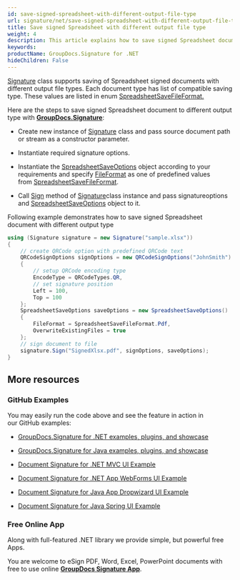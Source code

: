 ```yaml
---
id: save-signed-spreadsheet-with-different-output-file-type
url: signature/net/save-signed-spreadsheet-with-different-output-file-type
title: Save signed Spreadsheet with different output file type
weight: 4
description: This article explains how to save signed Spreadsheet document with various file formats by GroupDocs.Signature API.
keywords: 
productName: GroupDocs.Signature for .NET
hideChildren: False
---
```

[Signature](https://apireference.groupdocs.com/net/signature/groupdocs.signature/signature) class supports saving of Spreadsheet signed documents with different output file types. Each document type has list of compatible saving type. These values are listed in enum [SpreadsheetSaveFileFormat.](https://apireference.groupdocs.com/net/signature/groupdocs.signature.domain/spreadsheetsavefileformat)

Here are the steps to save signed Spreadsheet document to different output type with [**GroupDocs.Signature**](https://products.groupdocs.com/signature/net):

*   Create new instance of [Signature](https://apireference.groupdocs.com/net/signature/groupdocs.signature/signature) class and pass source document path or stream as a constructor parameter.
    
*   Instantiate required signature options.
    
*   Instantiate the [SpreadsheetSaveOptions](https://apireference.groupdocs.com/net/signature/groupdocs.signature.options/spreadsheetsaveoptions) object according to your requirements and specify [FileFormat](https://apireference.groupdocs.com/net/signature/groupdocs.signature.options/spreadsheetsaveoptions/properties/fileformat) as one of predefined values from [SpreadsheetSaveFileFormat](https://apireference.groupdocs.com/net/signature/groupdocs.signature.domain/spreadsheetsavefileformat).  
    
*   Call [Sign](https://apireference.groupdocs.com/net/signature/groupdocs.signature/signature/methods/sign) method of [Signature](https://apireference.groupdocs.com/net/signature/groupdocs.signature/signature)class instance and pass signatureoptions and [SpreadsheetSaveOptions](https://apireference.groupdocs.com/net/signature/groupdocs.signature.options/spreadsheetsaveoptions) object to it.
    

Following example demonstrates how to save signed Spreadsheet document with different output type

```csharp
using (Signature signature = new Signature("sample.xlsx"))
{
    // create QRCode option with predefined QRCode text
    QRCodeSignOptions signOptions = new QRCodeSignOptions("JohnSmith")
    {
        // setup QRCode encoding type
        EncodeType = QRCodeTypes.QR,
        // set signature position
        Left = 100,
        Top = 100
    };
    SpreadsheetSaveOptions saveOptions = new SpreadsheetSaveOptions()
    {
        FileFormat = SpreadsheetSaveFileFormat.Pdf,
        OverwriteExistingFiles = true
    };
    // sign document to file
    signature.Sign("SignedXlsx.pdf", signOptions, saveOptions);
}
```

## More resources

### GitHub Examples 

You may easily run the code above and see the feature in action in our GitHub examples:

*   [GroupDocs.Signature for .NET examples, plugins, and showcase](https://github.com/groupdocs-signature/GroupDocs.Signature-for-.NET)
    
*   [GroupDocs.Signature for Java examples, plugins, and showcase](https://github.com/groupdocs-signature/GroupDocs.Signature-for-Java)
    
*   [Document Signature for .NET MVC UI Example](https://github.com/groupdocs-signature/GroupDocs.Signature-for-.NET-MVC) 
    
*   [Document Signature for .NET App WebForms UI Example](https://github.com/groupdocs-signature/GroupDocs.Signature-for-.NET-WebForms)
    
*   [Document Signature for Java App Dropwizard UI Example](https://github.com/groupdocs-signature/GroupDocs.Signature-for-Java-Dropwizard)
    
*   [Document Signature for Java Spring UI Example](https://github.com/groupdocs-signature/GroupDocs.Signature-for-Java-Spring)
    

### Free Online App 

Along with full-featured .NET library we provide simple, but powerful free Apps.

You are welcome to eSign PDF, Word, Excel, PowerPoint documents with free to use online **[GroupDocs Signature App](https://products.groupdocs.app/signature)**.
